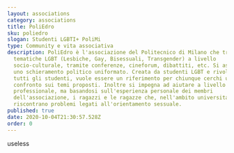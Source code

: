 ```yaml
---
layout: associations
category: associations
title: PoliEdro
sku: poliedro
slogan: Studenti LGBTI+ PoliMi
type: Community e vita associativa
description: PoliEdro è l'associazione del Politecnico di Milano che tratta le
  tematiche LGBT (Lesbiche, Gay, Bisessuali, Transgender) a livello
  socio-culturale, tramite conferenze, cineforum, dibattiti, etc. Si astiene da
  uno schieramento politico uniformato. Creata da studenti LGBT e rivolta a
  tutti gli studenti, vuole essere un riferimento per chiunque cerchi un
  confronto sui temi proposti. Inoltre si impegna ad aiutare a livello non
  professionale, ma basandosi sull'esperienza personale dei membri
  dell'associazione, i ragazzi e le ragazze che, nell'ambito universitario,
  riscontrano problemi legati all'orientamento sessuale.
published: true
date: 2020-10-04T21:30:57.528Z
order: 0
---
```

useless